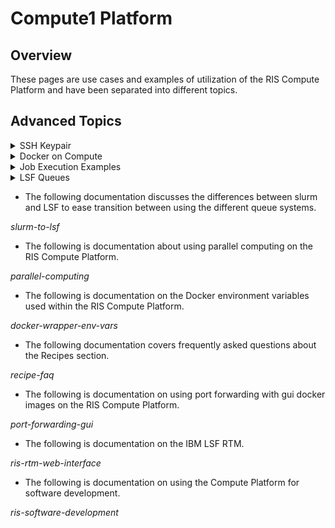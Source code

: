 # Compute1 Platform

## Overview

These pages are use cases and examples of utilization of the RIS Compute Platform and 
have been separated into different topics.

## Advanced Topics

<details>
  <summary>SSH Keypair</summary>

  The following page describes creating a secure ssh keypair between the RIS Compute Platform and your local machine.\
  This sets up for a "password free" login to the RIS Compute Platform.\
  *SSH Keypair*
</details>

<details>
  <summary>Docker on Compute</summary>
  
  The following describes Docker as it relates to the RIS Compute Platform.\
  *docker-on-compute*
</details>

<details>
  <summary>Job Execution Examples</summary>
  The following documentation goes into depth on the options available for running jobs and includes some examples.\
  *job-execution-examples*
</details>

<details>
  <summary>LSF Queues</summary>
  The following documentation discusses using different queues and the LSF configurations based around that usage.\
  *lsf-queues*
</details>

- The following documentation discusses the differences between slurm and LSF to ease transition between using the different queue systems.

*slurm-to-lsf*

- The following is documentation about using parallel computing on the RIS Compute Platform.

*parallel-computing*

- The following is documentation on the Docker environment variables used within the RIS Compute Platform.

*docker-wrapper-env-vars*

- The following documentation covers frequently asked questions about the Recipes section.

*recipe-faq*

- The following is documentation on using port forwarding with gui docker images on the RIS Compute Platform.

*port-forwarding-gui*

- The following is documentation on the IBM LSF RTM.

*ris-rtm-web-interface*

- The following is documentation on using the Compute Platform for software development.

*ris-software-development*



